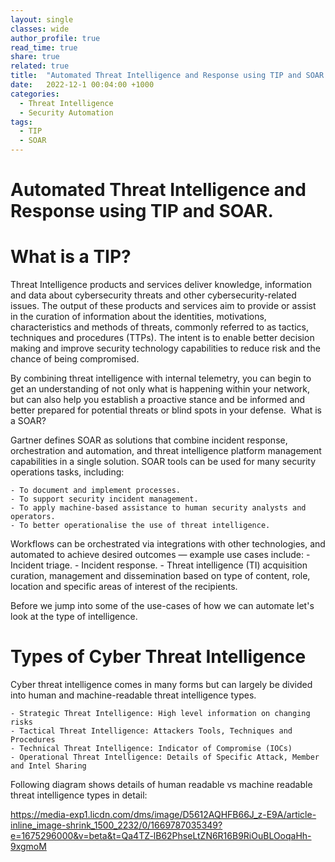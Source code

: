 ```yaml
---
layout: single
classes: wide
author_profile: true
read_time: true
share: true
related: true
title:  "Automated Threat Intelligence and Response using TIP and SOAR."
date:   2022-12-1 00:04:00 +1000
categories:
  - Threat Intelligence
  - Security Automation
tags:
  - TIP
  - SOAR
---
```

# Automated Threat Intelligence and Response using TIP and SOAR.

# What is a TIP?

Threat Intelligence products and services deliver knowledge, information and data about cybersecurity threats and other cybersecurity-related issues. The output of these products and services aim to provide or assist in the curation of information about the identities, motivations, characteristics and methods of threats, commonly referred to as tactics, techniques and procedures (TTPs). The intent is to enable better decision making and improve security technology capabilities to reduce risk and the chance of being compromised.

By combining threat intelligence with internal telemetry, you can begin to get an understanding of not only what is happening within your network, but can also help you establish a proactive stance and be informed and better prepared for potential threats or blind spots in your defense. 
What is a SOAR?

Gartner defines SOAR as solutions that combine incident response, orchestration and automation, and threat intelligence platform management capabilities in a single solution. SOAR tools can be used for many security operations tasks, including: 

    - To document and implement processes.
    - To support security incident management. 
    - To apply machine-based assistance to human security analysts and operators. 
    - To better operationalise the use of threat intelligence. 

Workflows can be orchestrated via integrations with other technologies, and automated to achieve desired outcomes — example use cases include: - Incident triage. - Incident response. - Threat intelligence (TI) acquisition curation, management and dissemination based on type of content, role, location and specific areas of interest of the recipients.

Before we jump into some of the use-cases of how we can automate let's look at the type of intelligence.

# Types of Cyber Threat Intelligence

Cyber threat intelligence comes in many forms but can largely be divided into human and machine-readable threat intelligence types.

    - Strategic Threat Intelligence: High level information on changing risks
    - Tactical Threat Intelligence: Attackers Tools, Techniques and Procedures
    - Technical Threat Intelligence: Indicator of Compromise (IOCs)
    - Operational Threat Intelligence: Details of Specific Attack, Member and Intel Sharing

Following diagram shows details of human readable vs machine readable threat intelligence types in detail:

https://media-exp1.licdn.com/dms/image/D5612AQHFB66J_z-E9A/article-inline_image-shrink_1500_2232/0/1669787035349?e=1675296000&v=beta&t=Qa4TZ-lB62PhseLtZN6R16B9RiOuBLOoqaHh-9xgmoM

